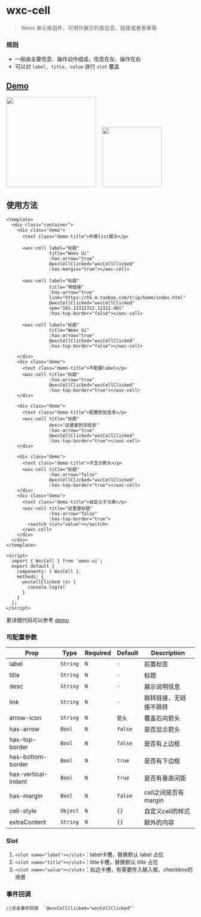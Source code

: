 # wxc-cell 

> Weex 单元格组件，可用作展示列表信息、链接或者表单等  

### 规则
  - 一般由主要信息、操作动作组成，信息在左、操作在右
  - 可以对 `label, title, value` 进行 `slot` 覆盖
  
## [Demo](https://h5.m.taobao.com/trip/wxc-cell/index.html?_wx_tpl=https%3A%2F%2Fh5.m.taobao.com%2Ftrip%2Fwxc-cell%2Fdemo%2Findex.native-min.js)
<img src="https://img.alicdn.com/tfs/TB1mIA5c5qAXuNjy1XdXXaYcVXa-750-1334.jpg" width="240"/>&nbsp;&nbsp;&nbsp;&nbsp;<img src="https://img.alicdn.com/tfs/TB15ta_SpXXXXcFaVXXXXXXXXXX-191-197.png" width="160"/>

## 使用方法

```vue
<template>
  <div class="container">
    <div class="demo">
      <text class="demo-title">列表list展示</p>

      <wxc-cell label="标题"
                title="Weex Ui"
                :has-arrow="true"
                @wxcCellClicked="wxcCellClicked"
                :has-margin="true"></wxc-cell>

      <wxc-cell label="标题"
                title="带链接"
                :has-arrow="true"
                link="https://h5.m.taobao.com/trip/home/index.html"
                @wxcCellClicked="wxcCellClicked"
                spm="181.12312312.12312.d01"
                :has-top-border="false"></wxc-cell>

      <wxc-cell label="标题"
                title="Weex Ui"
                :has-arrow="true"
                @wxcCellClicked="wxcCellClicked"
                :has-top-border="false"></wxc-cell>

    </div>
    <div class="demo">
      <text class="demo-title">不配置label</p>
      <wxc-cell title="标题"
                :has-arrow="true"
                @wxcCellClicked="wxcCellClicked"
                :has-top-border="true"></wxc-cell>
    </div>

    <div class="demo">
      <text class="demo-title">配置附加信息</p>
      <wxc-cell title="标题"
                desc="这里是附加信息"
                :has-arrow="true"
                @wxcCellClicked="wxcCellClicked"
                :has-top-border="true"></wxc-cell>
    </div>

    <div class="demo">
      <text class="demo-title">不显示箭头</p>
      <wxc-cell title="标题"
                :has-arrow="false"
                @wxcCellClicked="wxcCellClicked"
                :has-top-border="true"></wxc-cell>
    </div>
    <div class="demo">
      <text class="demo-title">自定义子元素</p>
      <wxc-cell title="这里是标题"
                :has-arrow="false"
                :has-top-border="true">
        <switch slot="value"></switch>
      </wxc-cell>
    </div>
  </div>
</template>

<script>
  import { WxcCell } from 'weex-ui';
  export default {
    components: { WxcCell },
    methods: {
      wxcCellClicked (e) {
        console.log(e)
      }
    }
  };
</script>
```
更详细代码可以参考 [demo](https://github.com/alibaba/weex-ui/blob/master/example/cell/index.vue)


### 可配置参数

| Prop      | Type   |Required  | Default   | Description  |
|-------------|------------|--------|--------|-----|
| label | `String` | `N`|  `-` |前置标签 |
| title | `String` | `N`|  `-` |标题 |
| desc  | `String` | `N`| `-` | 展示说明信息 |
| link  | `String` | `N`| `-`| 跳转链接，无链接不跳转 |
| arrow-icon | `String` | `N`|`箭头` |  覆盖右向箭头 |
| has-arrow | `Bool` |`N`| `false` |  是否显示箭头 |
| has-top-border | `Bool` | `N`| `false` |  是否有上边框 |
| has-bottom-border | `Bool` | `N`| `true` | 是否有下边框 |
| has-vertical-indent | `Bool` | `N`| `true` |  是否有垂直间距 |
| has-margin | `Bool` |`N`| `false` | cell之间是否有margin |
| cell-style | `Object` |`N`| `{}` | 自定义cell的样式 |
| extraContent | `String` |`N`| `{}` | 额外的内容 |


### Slot
1. `<slot name="label"></slot>`：label卡槽，替换默认 label 占位
2. `<slot name="title"></slot>`：title卡槽，替换默认 title 占位
3. `<slot name="value"></slot>`：右边卡槽，有需要传入输入框、checkbox的场景


### 事件回调
```
//点击事件回调  `@wxcCellClicked="wxcCellClicked"`
```

